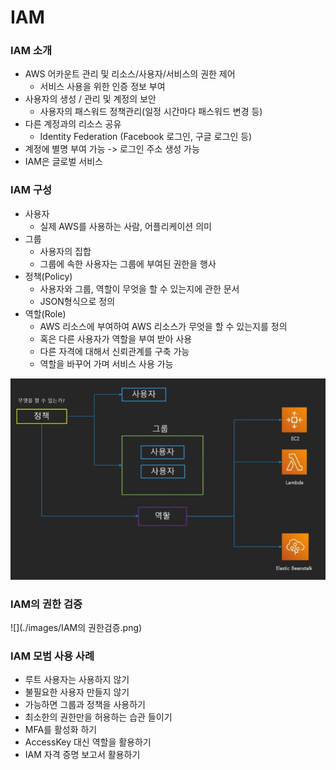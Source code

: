 # IAM

### IAM 소개

* AWS 어카운트 관리 및 리소스/사용자/서비스의 권한 제어
  * 서비스 사용을 위한 인증 정보 부여
* 사용자의 생성 / 관리 및 계정의 보안
  * 사용자의 패스워드 정책관리(일정 시간마다 패스워드 변경 등)
* 다른 계정과의 리소스 공유
  * Identity Federation (Facebook 로그인, 구글 로그인 등)
* 계정에 별명 부여 가능 -> 로그인 주소 생성 가능
* IAM은 글로벌 서비스



### IAM 구성

* 사용자
  * 실제 AWS를 사용하는 사람, 어플리케이션 의미
* 그룹
  * 사용자의 집합
  * 그룹에 속한 사용자는 그룹에 부여된 권한을 행사
* 정책(Policy)
  * 사용자와 그룹, 역할이 무엇을 할 수 있는지에 관한 문서
  * JSON형식으로 정의
* 역할(Role)
  * AWS 리소스에 부여하여 AWS 리소스가 무엇을 할 수 있는지를 정의
  * 혹은 다른 사용자가 역할을 부여 받아 사용
  * 다른 자격에 대해서 신뢰관계를 구축 가능
  * 역할을 바꾸어 가며 서비스 사용 가능



![](./images/IAM구성.png)



### IAM의 권한 검증

![](./images/IAM의 권한검증.png)



### IAM 모범 사용 사례

* 루트 사용자는 사용하지 않기
* 불필요한 사용자 만들지 않기
* 가능하면 그룹과 정책을 사용하기
* 최소한의 권한만을 허용하는 습관 들이기
* MFA를 활성화 하기
* AccessKey 대신 역할을 활용하기
* IAM 자격 증명 보고서 활용하기